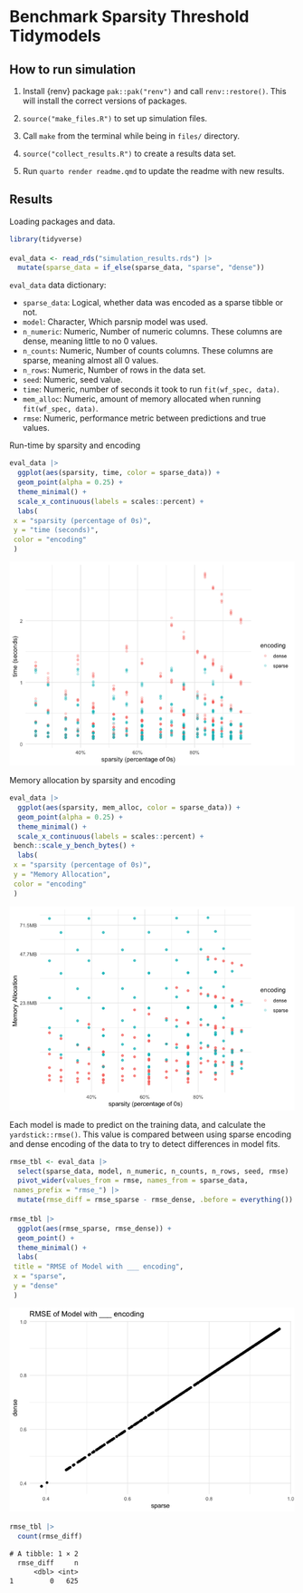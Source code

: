 # Benchmark Sparsity Threshold Tidymodels


## How to run simulation

1.  Install {renv} package `pak::pak("renv")` and call
    `renv::restore()`. This will install the correct versions of
    packages.

2.  `source("make_files.R")` to set up simulation files.

3.  Call `make` from the terminal while being in `files/` directory.

4.  `source("collect_results.R")` to create a results data set.

5.  Run `quarto render readme.qmd` to update the readme with new
    results.

## Results

Loading packages and data.

``` r
library(tidyverse)

eval_data <- read_rds("simulation_results.rds") |>
  mutate(sparse_data = if_else(sparse_data, "sparse", "dense"))
```

`eval_data` data dictionary:

- `sparse_data`: Logical, whether data was encoded as a sparse tibble or
  not.
- `model`: Character, Which parsnip model was used.
- `n_numeric`: Numeric, Number of numeric columns. These columns are
  dense, meaning little to no 0 values.
- `n_counts`: Numeric, Number of counts columns. These columns are
  sparse, meaning almost all 0 values.
- `n_rows`: Numeric, Number of rows in the data set.
- `seed`: Numeric, seed value.
- `time`: Numeric, number of seconds it took to run
  `fit(wf_spec, data)`.
- `mem_alloc`: Numeric, amount of memory allocated when running
  `fit(wf_spec, data)`.
- `rmse`: Numeric, performance metric between predictions and true
  values.

Run-time by sparsity and encoding

``` r
eval_data |>
  ggplot(aes(sparsity, time, color = sparse_data)) +
  geom_point(alpha = 0.25) +
  theme_minimal() +
  scale_x_continuous(labels = scales::percent) +
  labs(
 x = "sparsity (percentage of 0s)",
 y = "time (seconds)",
 color = "encoding"
 )
```

![](readme_files/figure-commonmark/sparsity-vs-time-1.png)

Memory allocation by sparsity and encoding

``` r
eval_data |>
  ggplot(aes(sparsity, mem_alloc, color = sparse_data)) +
  geom_point(alpha = 0.25) +
  theme_minimal() +
  scale_x_continuous(labels = scales::percent) +
 bench::scale_y_bench_bytes() +
  labs(
 x = "sparsity (percentage of 0s)",
 y = "Memory Allocation",
 color = "encoding"
 )
```

![](readme_files/figure-commonmark/sparsity-vs-mem_alloc-1.png)

Each model is made to predict on the training data, and calculate the
`yardstick::rmse()`. This value is compared between using sparse
encoding and dense encoding of the data to try to detect differences in
model fits.

``` r
rmse_tbl <- eval_data |>
  select(sparse_data, model, n_numeric, n_counts, n_rows, seed, rmse) |>
  pivot_wider(values_from = rmse, names_from = sparse_data, 
 names_prefix = "rmse_") |>
  mutate(rmse_diff = rmse_sparse - rmse_dense, .before = everything())
  
rmse_tbl |>
  ggplot(aes(rmse_sparse, rmse_dense)) +
  geom_point() +
  theme_minimal() +
  labs(
 title = "RMSE of Model with ___ encoding",
 x = "sparse",
 y = "dense"
 )
```

![](readme_files/figure-commonmark/rsme-dense-vs-sparse-1.png)

``` r
rmse_tbl |>
  count(rmse_diff)
```

    # A tibble: 1 × 2
      rmse_diff     n
          <dbl> <int>
    1         0   625
